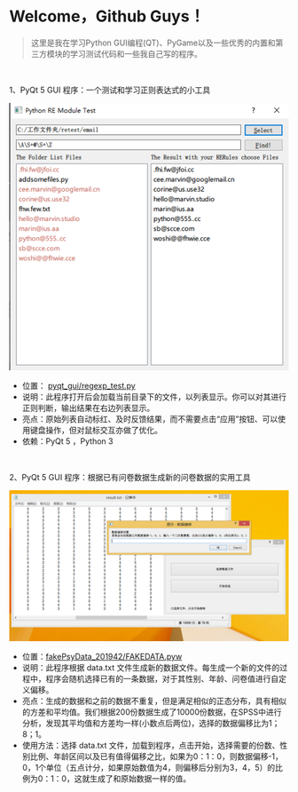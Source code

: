# Welcome，Github Guys！

> 这里是我在学习Python GUI编程(QT)、PyGame以及一些优秀的内置和第三方模块的学习测试代码和一些我自己写的程序。

<br>

1、PyQt 5 GUI 程序：一个测试和学习正则表达式的小工具

![](media/remt.png)

- 位置： [pyqt_gui/regexp_test.py](pyqt_gui/regexp_test.py)
- 说明：此程序打开后会加载当前目录下的文件，以列表显示。你可以对其进行正则判断，输出结果在右边列表显示。
- 亮点：原始列表自动标红、及时反馈结果，而不需要点击“应用”按钮、可以使用键盘操作，但对鼠标交互亦做了优化。
- 依赖：PyQt 5 ，Python 3

<br>

2、PyQt 5 GUI 程序：根据已有问卷数据生成新的问卷数据的实用工具

![](media/fake.png)

- 位置：[fakePsyData_201942/FAKEDATA.pyw](https://github.com/corkine/cmTools/tree/master/fakePsyData_201942)
- 说明：此程序根据 data.txt 文件生成新的数据文件。每生成一个新的文件的过程中，程序会随机选择已有的一条数据，对于其性别、年龄、问卷值进行自定义偏移。
- 亮点：生成的数据和之前的数据不重复，但是满足相似的正态分布，具有相似的方差和平均值。我们根据200份数据生成了10000份数据，在SPSS中进行分析，发现其平均值和方差均一样(小数点后两位)，选择的数据偏移比为1；8；1。
- 使用方法：选择 data.txt 文件，加载到程序，点击开始，选择需要的份数、性别比例、年龄区间以及已有值得偏移之比，如果为0：1：0，则数据偏移-1，0，1个单位（五点计分，如果原始数值为4，则偏移后分别为3，4，5）的比例为0：1：0，这就生成了和原始数据一样的值。

